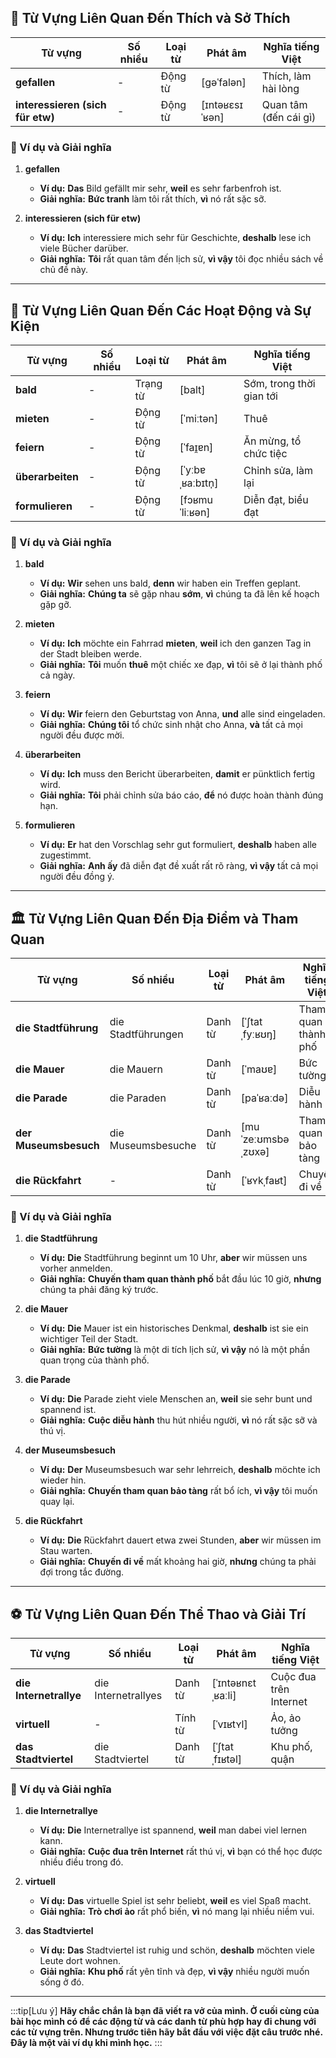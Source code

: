 ## **🎯 Từ Vựng Liên Quan Đến Thích và Sở Thích**

|**Từ vựng**|**Số nhiều**|**Loại từ**|**Phát âm**|**Nghĩa tiếng Việt**|
|---|---|---|---|---|
|**gefallen**|-|Động từ|[ɡəˈfalən]|Thích, làm hài lòng|
|**interessieren (sich für etw)**|-|Động từ|[ɪntəʁɛsɪˈʁən]|Quan tâm (đến cái gì)|

### **📌 Ví dụ và Giải nghĩa**

1. **gefallen**
    
    - **Ví dụ:** **Das** Bild gefällt mir sehr, **weil** es sehr farbenfroh ist.
    - **Giải nghĩa:** **Bức tranh** làm tôi rất thích, **vì** nó rất sặc sỡ.
2. **interessieren (sich für etw)**
    
    - **Ví dụ:** **Ich** interessiere mich sehr für Geschichte, **deshalb** lese ich viele Bücher darüber.
    - **Giải nghĩa:** **Tôi** rất quan tâm đến lịch sử, **vì vậy** tôi đọc nhiều sách về chủ đề này.

---
## **🎉 Từ Vựng Liên Quan Đến Các Hoạt Động và Sự Kiện**

|**Từ vựng**|**Số nhiều**|**Loại từ**|**Phát âm**|**Nghĩa tiếng Việt**|
|---|---|---|---|---|
|**bald**|-|Trạng từ|[balt]|Sớm, trong thời gian tới|
|**mieten**|-|Động từ|[ˈmiːtən]|Thuê|
|**feiern**|-|Động từ|[ˈfaɪ̯ɐn]|Ăn mừng, tổ chức tiệc|
|**überarbeiten**|-|Động từ|[ˈyːbɐˌʁaːbɪtn̩]|Chỉnh sửa, làm lại|
|**formulieren**|-|Động từ|[fɔʁmuˈliːʁən]|Diễn đạt, biểu đạt|

### **📌 Ví dụ và Giải nghĩa**

1. **bald**
    
    - **Ví dụ:** **Wir** sehen uns bald, **denn** wir haben ein Treffen geplant.
    - **Giải nghĩa:** **Chúng ta** sẽ gặp nhau **sớm**, **vì** chúng ta đã lên kế hoạch gặp gỡ.
2. **mieten**
    
    - **Ví dụ:** **Ich** möchte ein Fahrrad **mieten**, **weil** ich den ganzen Tag in der Stadt bleiben werde.
    - **Giải nghĩa:** **Tôi** muốn **thuê** một chiếc xe đạp, **vì** tôi sẽ ở lại thành phố cả ngày.
3. **feiern**
    
    - **Ví dụ:** **Wir** feiern den Geburtstag von Anna, **und** alle sind eingeladen.
    - **Giải nghĩa:** **Chúng tôi** tổ chức sinh nhật cho Anna, **và** tất cả mọi người đều được mời.
4. **überarbeiten**
    
    - **Ví dụ:** **Ich** muss den Bericht überarbeiten, **damit** er pünktlich fertig wird.
    - **Giải nghĩa:** **Tôi** phải chỉnh sửa báo cáo, **để** nó được hoàn thành đúng hạn.
5. **formulieren**
    
    - **Ví dụ:** **Er** hat den Vorschlag sehr gut formuliert, **deshalb** haben alle zugestimmt.
    - **Giải nghĩa:** **Anh ấy** đã diễn đạt đề xuất rất rõ ràng, **vì vậy** tất cả mọi người đều đồng ý.

---
## **🏛️ Từ Vựng Liên Quan Đến Địa Điểm và Tham Quan**

|**Từ vựng**|**Số nhiều**|**Loại từ**|**Phát âm**|**Nghĩa tiếng Việt**|
|---|---|---|---|---|
|**die Stadtführung**|die Stadtführungen|Danh từ|[ˈʃtatˌfyːʁʊŋ]|Tham quan thành phố|
|**die Mauer**|die Mauern|Danh từ|[ˈmaʊɐ]|Bức tường|
|**die Parade**|die Paraden|Danh từ|[paˈʁaːdə]|Diễu hành|
|**der Museumsbesuch**|die Museumsbesuche|Danh từ|[muˈzeːʊmsbəˌzʊxə]|Tham quan bảo tàng|
|**die Rückfahrt**|-|Danh từ|[ˈʁʏkˌfaʁt]|Chuyến đi về|

### **📌 Ví dụ và Giải nghĩa**

1. **die Stadtführung**
    
    - **Ví dụ:** **Die** Stadtführung beginnt um 10 Uhr, **aber** wir müssen uns vorher anmelden.
    - **Giải nghĩa:** **Chuyến tham quan thành phố** bắt đầu lúc 10 giờ, **nhưng** chúng ta phải đăng ký trước.
2. **die Mauer**
    
    - **Ví dụ:** **Die** Mauer ist ein historisches Denkmal, **deshalb** ist sie ein wichtiger Teil der Stadt.
    - **Giải nghĩa:** **Bức tường** là một di tích lịch sử, **vì vậy** nó là một phần quan trọng của thành phố.
3. **die Parade**
    
    - **Ví dụ:** **Die** Parade zieht viele Menschen an, **weil** sie sehr bunt und spannend ist.
    - **Giải nghĩa:** **Cuộc diễu hành** thu hút nhiều người, **vì** nó rất sặc sỡ và thú vị.
4. **der Museumsbesuch**
    
    - **Ví dụ:** **Der** Museumsbesuch war sehr lehrreich, **deshalb** möchte ich wieder hin.
    - **Giải nghĩa:** **Chuyến tham quan bảo tàng** rất bổ ích, **vì vậy** tôi muốn quay lại.
5. **die Rückfahrt**
    
    - **Ví dụ:** **Die** Rückfahrt dauert etwa zwei Stunden, **aber** wir müssen im Stau warten.
    - **Giải nghĩa:** **Chuyến đi về** mất khoảng hai giờ, **nhưng** chúng ta phải đợi trong tắc đường.

---
## **⚽ Từ Vựng Liên Quan Đến Thể Thao và Giải Trí**

|**Từ vựng**|**Số nhiều**|**Loại từ**|**Phát âm**|**Nghĩa tiếng Việt**|
|---|---|---|---|---|
|**die Internetrallye**|die Internetrallyes|Danh từ|[ˈɪntəʁnɛtˌʁaːli]|Cuộc đua trên Internet|
|**virtuell**|-|Tính từ|[ˈvɪʁtʏl]|Ảo, ảo tưởng|
|**das Stadtviertel**|die Stadtviertel|Danh từ|[ˈʃtatˌfɪʁtəl]|Khu phố, quận|

### **📌 Ví dụ và Giải nghĩa**

1. **die Internetrallye**
    
    - **Ví dụ:** **Die** Internetrallye ist spannend, **weil** man dabei viel lernen kann.
    - **Giải nghĩa:** **Cuộc đua trên Internet** rất thú vị, **vì** bạn có thể học được nhiều điều trong đó.
2. **virtuell**
    
    - **Ví dụ:** **Das** virtuelle Spiel ist sehr beliebt, **weil** es viel Spaß macht.
    - **Giải nghĩa:** **Trò chơi ảo** rất phổ biến, **vì** nó mang lại nhiều niềm vui.
3. **das Stadtviertel**
    
    - **Ví dụ:** **Das** Stadtviertel ist ruhig und schön, **deshalb** möchten viele Leute dort wohnen.
    - **Giải nghĩa:** **Khu phố** rất yên tĩnh và đẹp, **vì vậy** nhiều người muốn sống ở đó.


---
:::tip[Lưu ý]
**Hãy chắc chắn là bạn đã viết ra vở của mình. Ở cuối cùng của bài học mình có để các động từ và các danh từ phù hợp hay đi chung với các từ vựng trên. Nhưng trước tiên hãy bắt đầu với việc đặt câu trước nhé. Đây là một vài ví dụ khi mình học.**
:::